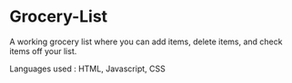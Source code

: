 # Grocery-List
A working grocery list where you can add items, delete items, and check items off your list.

Languages used : HTML, Javascript, CSS
